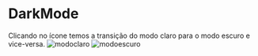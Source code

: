 # DarkMode
Clicando no ícone temos a transição do modo claro para o modo escuro e vice-versa.
![modoclaro](https://user-images.githubusercontent.com/111646171/189547555-b95a2e43-fc56-4cb4-88bf-0c83516f844f.png)
![modoescuro](https://user-images.githubusercontent.com/111646171/189547568-f16f9875-5433-4c66-8e80-eb343c0e195c.png)
